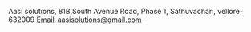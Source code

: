 Aasi solutions,
81B,South Avenue Road,
Phase 1,
Sathuvachari,
vellore-632009
Email-aasisolutions@gmail.com
